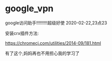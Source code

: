 # google_vpn
google访问助手!!!!!!!!!超级好使
2020-02-22,23点23

安装crx插件方法:

https://chromecj.com/utilities/2014-09/181.html



有了这个,妈妈再也不用担心我的学习了
